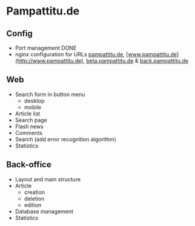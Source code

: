 Pampattitu.de
=============

Config
------
  * Port management DONE
  * nginx configuration for URLs [pampattitu.de](http://pampattitu.de), [www.pampattitu.de](http://www.pampattitu.de), [beta.pampattitu.de](http://beta.pampattitu.de) & [back.pampattitu.de](http://back.pampattitu.de)

Web
---
  * Search form in button menu
    * desktop
    * mobile
  * Article list
  * Search page
  * Flash news
  * Comments
  * Search (add error recognition algorithm)
  * Statistics

Back-office
-----------
  * Layout and main structure
  * Article
    * creation
    * deletion
    * edition
  * Database management
  * Statistics
